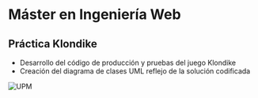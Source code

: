 
# Máster en Ingeniería Web 
## Práctica Klondike
* Desarrollo del código de producción y pruebas del juego Klondike
* Creación del diagrama de clases UML reflejo de la solución codificada

![UPM](http://www.upm.es/estaticos/imagenes/comunes/universidad_politecnica_logoI.png) 
